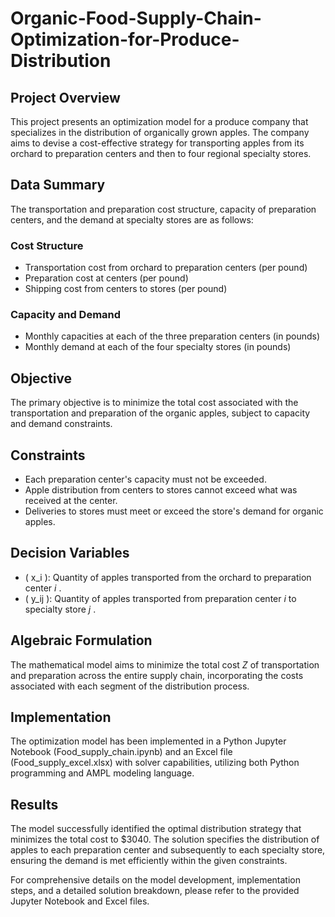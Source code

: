 # Organic-Food-Supply-Chain-Optimization-for-Produce-Distribution

## Project Overview
This project presents an optimization model for a produce company that specializes in the distribution of organically grown apples. The company aims to devise a cost-effective strategy for transporting apples from its orchard to preparation centers and then to four regional specialty stores.

## Data Summary
The transportation and preparation cost structure, capacity of preparation centers, and the demand at specialty stores are as follows:

### Cost Structure
- Transportation cost from orchard to preparation centers (per pound)
- Preparation cost at centers (per pound)
- Shipping cost from centers to stores (per pound)

### Capacity and Demand
- Monthly capacities at each of the three preparation centers (in pounds)
- Monthly demand at each of the four specialty stores (in pounds)

## Objective
The primary objective is to minimize the total cost associated with the transportation and preparation of the organic apples, subject to capacity and demand constraints.

## Constraints
- Each preparation center's capacity must not be exceeded.
- Apple distribution from centers to stores cannot exceed what was received at the center.
- Deliveries to stores must meet or exceed the store's demand for organic apples.

## Decision Variables
- \( x_i \): Quantity of apples transported from the orchard to preparation center _i_ . 
- \( y_ij \): Quantity of apples transported from preparation center _i_ to specialty store _j_ .

## Algebraic Formulation
The mathematical model aims to minimize the total cost _Z_ of transportation and preparation across the entire supply chain, incorporating the costs associated with each segment of the distribution process.

## Implementation
The optimization model has been implemented in a Python Jupyter Notebook (Food_supply_chain.ipynb) and an Excel file (Food_supply_excel.xlsx) with solver capabilities, utilizing both Python programming and AMPL modeling language.

## Results
The model successfully identified the optimal distribution strategy that minimizes the total cost to $3040. The solution specifies the distribution of apples to each preparation center and subsequently to each specialty store, ensuring the demand is met efficiently within the given constraints.

For comprehensive details on the model development, implementation steps, and a detailed solution breakdown, please refer to the provided Jupyter Notebook and Excel files.
